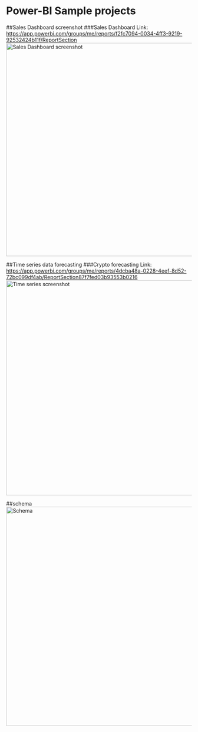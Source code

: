# Power-BI Sample projects

##Sales Dashboard screenshot
###Sales Dashboard Link: https://app.powerbi.com/groups/me/reports/f2fc7094-0034-4ff3-9219-92532424b11f/ReportSection
<img width="577" alt="Sales Dashboard screenshot" src="https://user-images.githubusercontent.com/41443395/170298963-c76d28fd-9904-43fe-85f9-6d1a0f551c43.png">

##Time series data forecasting
###Crypto forecasting Link: https://app.powerbi.com/groups/me/reports/4dcba48a-0228-4eef-8d52-72bc099df4ab/ReportSection87f7fed03b93553b0216
<img width="582" alt="Time series screenshot" src="https://user-images.githubusercontent.com/41443395/170303785-f23d1e01-52b9-44eb-aff6-830cdafb5e30.png">

##schema
<img width="593" alt="Schema" src="https://user-images.githubusercontent.com/41443395/170076026-ecb666ff-930d-4a6c-81a3-6dfc91fe0850.png">
